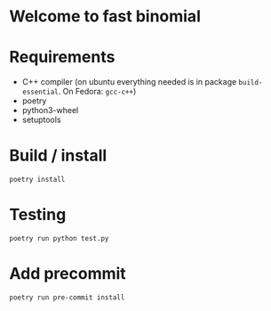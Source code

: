 # Welcome to fast binomial

# Requirements
* C++ compiler (on ubuntu everything needed is in package `build-essential`. On Fedora: `gcc-c++`)
* poetry
* python3-wheel
* setuptools

# Build / install
`poetry install`

# Testing
`poetry run python test.py`

# Add precommit

`poetry run pre-commit install`
